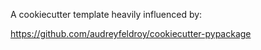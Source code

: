 
A cookiecutter template heavily influenced by: 

https://github.com/audreyfeldroy/cookiecutter-pypackage
